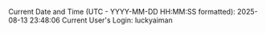 Current Date and Time (UTC - YYYY-MM-DD HH:MM:SS formatted): 2025-08-13 23:48:06
Current User's Login: luckyaiman
